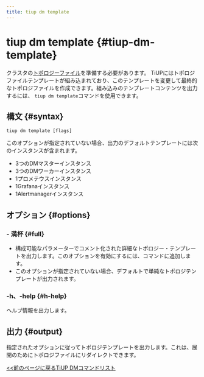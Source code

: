 ```yaml
---
title: tiup dm template
---
```


# tiup dm template {#tiup-dm-template}

クラスタの[トポロジーファイル](/tiup/tiup-dm-topology-reference.md)を準備する必要があります。 TiUPにはトポロジファイルテンプレートが組み込まれており、このテンプレートを変更して最終的なトポロジファイルを作成できます。組み込みのテンプレートコンテンツを出力するには、 `tiup dm template`コマンドを使用できます。

## 構文 {#syntax}

```shell
tiup dm template [flags]
```

このオプションが指定されていない場合、出力のデフォルトテンプレートには次のインスタンスが含まれます。

-   3つのDMマスターインスタンス
-   3つのDMワーカーインスタンス
-   1プロメテウスインスタンス
-   1Grafanaインスタンス
-   1Alertmanagerインスタンス

## オプション {#options}

### - 満杯 {#full}

-   構成可能なパラメーターでコメント化された詳細なトポロジー・テンプレートを出力します。このオプションを有効にするには、コマンドに追加します。
-   このオプションが指定されていない場合、デフォルトで単純なトポロジテンプレートが出力されます。

### -h、-help {#h-help}

ヘルプ情報を出力します。

## 出力 {#output}

指定されたオプションに従ってトポロジテンプレートを出力します。これは、展開のためにトポロジファイルにリダイレクトできます。

[&lt;&lt;前のページに戻るTiUP DMコマンドリスト](/tiup/tiup-component-dm.md#command-list)
